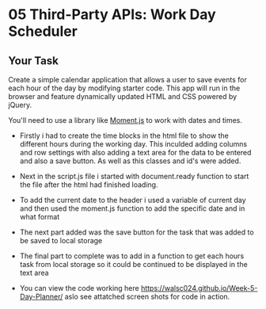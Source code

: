 # 05 Third-Party APIs: Work Day Scheduler

## Your Task

Create a simple calendar application that allows a user to save events for each hour of the day by modifying starter code. This app will run in the browser and feature dynamically updated HTML and CSS powered by jQuery.

You'll need to use a library like [Moment.js](https://momentjs.com/) to work with dates and times.


* Firstly i had to create the time blocks in the html file to show the different hours during the working day. This inculded adding columns and row settings with also adding a text area for the data to be entered and also a save button. As well as this classes and id's were added.

* Next in the script.js file i started with document.ready function to start the file after the html had finished loading.

* To add the current date to the header i used a variable of current day and then used the moment.js function to add the specific date and in what format

* The next part added was the save button for the task that was added to be saved to local storage 

* The final part to complete was to add in a function to get each hours task from local storage so it could be continued to be displayed in the text area 

* You can view the code working here https://walsc024.github.io/Week-5-Day-Planner/ aslo see attatched screen shots for code in action. 